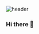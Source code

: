![header](https://capsule-render.vercel.app/api?type=slice&color=random&height=200&section=header&text=Dev-PunChi&fontSize=80&rotate=360&animation=scaleIn)

### Hi there 👋

<!--
**Dev-PunChi/Dev-PunChi** is a ✨ _special_ ✨ repository because its `README.md` (this file) appears on your GitHub profile.

Here are some ideas to get you started:

- 🔭 I’m currently working on ...
- 🌱 I’m currently learning ...
- 👯 I’m looking to collaborate on ...
- 🤔 I’m looking for help with ...
- 💬 Ask me about ...
- 📫 How to reach me: ...
- 😄 Pronouns: ...
- ⚡ Fun fact: ...
-->
